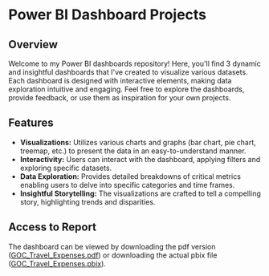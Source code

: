 # Power BI Dashboard Projects

## Overview

Welcome to my Power BI dashboards repository! Here, you'll find 3 dynamic and insightful dashboards that I've created to visualize various datasets. Each dashboard is designed with interactive elements, making data exploration intuitive and engaging. Feel free to explore the dashboards, provide feedback, or use them as inspiration for your own projects.

## Features

- **Visualizations:** Utilizes various charts and graphs (bar chart, pie chart, treemap, etc.) to present the data in an easy-to-understand manner.
- **Interactivity:** Users can interact with the dashboard, applying filters and exploring specific datasets.
- **Data Exploration:** Provides detailed breakdowns of critical metrics enabling users to delve into specific categories and time frames.
- **Insightful Storytelling:** The visualizations are crafted to tell a compelling story, highlighting trends and disparities.

## Access to Report
The dashboard can be viewed by downloading the pdf version ([GOC_Travel_Expenses.pdf]([GOC_Travel_Expenses.pdf](https://acrobat.adobe.com/id/urn:aaid:sc:VA6C2:92bf0ef8-7677-48ba-a642-9e8de17bbcb3))) or downloading the actual pbix file ([GOC_Travel_Expenses.pbix](GOC_Travel_Expenses.pbix)).
